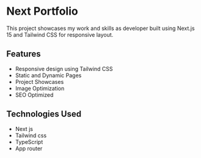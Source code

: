# Next Portfolio
This project showcases my work and skills as developer built using Next.js 15 and Tailwind CSS for responsive layout.


## Features
- Responsive design using Tailwind CSS
- Static and Dynamic Pages
- Project Showcases
- Image Optimization
- SEO Optimized

## Technologies Used
- Next js
- Tailwind css
- TypeScript
- App router